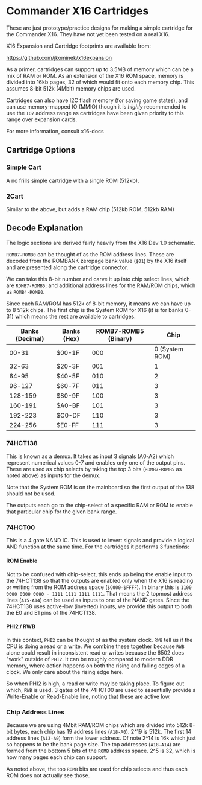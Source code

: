 # Commander X16 Cartridges

These are just prototype/practice designs for making a simple cartridge
for the Commander X16. They have not yet been tested on a real X16.

X16 Expansion and Cartridge footprints are available from:

https://github.com/jkominek/x16expansion

As a primer, cartridges can support up to 3.5MB of memory which can be a mix of RAM or ROM.
As an extension of the X16 ROM space, memory is divided into 16kb pages, 32 of which would
fit onto each memory chip. This assumes 8-bit 512k (4Mbit) memory chips are used.

Cartridges can also have I2C flash memory (for saving game states), and can use 
memory-mapped IO (MMIO) though it is *highly* recommended to use the `IO7`
address range as cartridges have been given priority to this range over expansion cards.

For more information, consult x16-docs 

## Cartridge Options

### Simple Cart

A no frills simple cartridge with a single ROM (512kb).

### 2Cart

Similar to the above, but adds a RAM chip (512kb ROM, 512kb RAM)

## Decode Explanation

The logic sections are derived fairly heavily from the X16 Dev 1.0 schematic.

`ROMB7-ROMB0` can be thought of as the ROM address lines. These are decoded from the
ROMBANK zeropage bank value (`$01`) by the X16 itself and are presented along the cartridge
connector.

We can take this 8-bit number and carve it up into chip select lines, which are `ROMB7-ROMB5`;
and additional address lines for the RAM/ROM chips, which as `ROMB4-ROMB0`.

Since each RAM/ROM has 512k of 8-bit memory, it means we can have up to 8 512k chips. 
The first chip is the System ROM for X16 (it is for banks 0-31) which means the rest
are available to cartridges.

| Banks (Decimal) | Banks (Hex) | ROMB7-ROMB5 (Binary) | Chip           |
| --------------- | ----------- | -------------------- | -------------- |
| 00-31           | $00-1F      | 000                  | 0 (System ROM) |
| 32-63           | $20-3F      | 001                  | 1              |
| 64-95           | $40-5F      | 010                  | 2              |
| 96-127          | $60-7F      | 011                  | 3              |
| 128-159         | $80-9F      | 100                  | 3              | 
| 160-191         | $A0-BF      | 101                  | 3              | 
| 192-223         | $C0-DF      | 110                  | 3              | 
| 224-256         | $E0-FF      | 111                  | 3              | 

### 74HCT138

This is known as a demux. It takes as input 3 signals (A0-A2) which represent 
numerical values 0-7 and enables only one of the output pins. These are used
as chip selects by taking the top 3 bits (`ROMB7-ROMB5` as noted above) as 
inputs for the demux.

Note that the System ROM is on the mainboard so the first output of the 138 
should not be used.

The outputs each go to the chip-select of a specific RAM or ROM to enable
that particular chip for the given bank range.

### 74HCT00

This is a 4 gate NAND IC. This is used to invert signals and provide a logical AND
function at the same time. For the cartridges it performs 3 functions:

#### ROM Enable

Not to be confused with chip-select, this ends up being the enable input to the 74HCT138
so that the outputs are enabled only when the X16 is reading or writing from the ROM
address space (`$C000-$FFFF`). In binary this is
`1100 0000 0000 0000 - 1111 1111 1111 1111`. That means the 2 topmost address lines 
(`A15-A14`) can be used as inputs to one of the NAND gates. Since the 74HCT138 uses
active-low (inverted) inputs, we provide this output to both the E0 and E1 pins 
of the 74HCT138.

#### PHI2 / RWB

In this context, `PHI2` can be thought of as the system clock. `RWB` tell us if the 
CPU is doing a read or a write. We combine these together because `RWB` alone could result
in inconsistent read or writes because the 6502 does "work" outside of `PHI2`. It can be
roughly compared to modern DDR memory, where action happens on both the rising and falling
edges of a clock. We only care about the rising edge here.

So when PHI2 is high, a read or write may be taking place. To figure out which, `RWB` is used.
3 gates of the 74HCT00 are used to essentially provide a Write-Enable or Read-Enable line, 
noting that these are active low.

### Chip Address Lines

Because we are using 4Mbit RAM/ROM chips which are divided into 512k 8-bit bytes, each chip
has 19 address lines (`A18-A0`). 2^19 is 512k. The first 14 address lines (`A13-A0`) form
the lower address. Of note 2^14 is 16k which just so happens to be the bank page size.
The top addresses (`A18-A14`) are formed from the bottom 5 bits of the `ROMB` address space.
2^5 is 32, which is how many pages each chip can support.

As noted above, the top `ROMB` bits are used for chip selects and thus each ROM does not 
actually see those.
